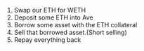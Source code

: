 1. Swap our ETH for WETH
2. Deposit some ETH into Ave
3. Borrow some asset with the ETH collateral
4. Sell that borrowed asset.(Short selling)
5. Repay everything back
